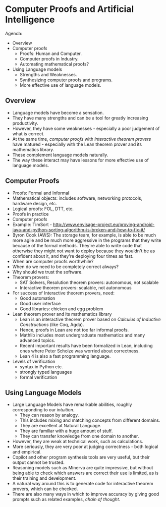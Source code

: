 # Computer Proofs and Artificial Intelligence

Agenda:

* Overview
* Computer proofs
    - Proofs: Human and Computer.
    - Computer proofs in Industry.
    - Automating mathematical proofs?
* Using Language models
    - Strengths and Weaknesses.
    - Synthesizing computer proofs and programs.
    - More effective use of language models.

## Overview

* Language models have become a sensation.
* They have many strengths and can be a tool for greatly increasing productivity.
* However, they have some weaknesses - especially a poor judgement of what is correct.
* At the same time, *computer proofs* with *interactive theorem provers* have matured - especially with the Lean theorem prover and its mathematics library.
* These complement language models naturally.
* The way these interact may have lessons for more effective use of language models.

## Computer Proofs

* Proofs: Formal and Informal
* Mathematical objects: includes software, networking protocols, hardware design, etc.
* Logical proofs: FOL, DTT, etc.
* Proofs in practice
* Computer proofs
* Example: TimSort - http://www.envisage-project.eu/proving-android-java-and-python-sorting-algorithm-is-broken-and-how-to-fix-it/
* Byron Cook (AWS): The storage team, for example, is able to be much more agile and be much more aggressive in the programs that they write because of the formal methods. They're able to write code that otherwise they might not want to deploy because they wouldn't be as confident about it, and they're deploying four times as fast.
* When are computer proofs worthwhile?
* When do we need to be completely correct always?
* Why should we trust the software.
* Theorem provers:
    - SAT Solvers, Resolution theorem provers: autonomous, not scalable
    - Interactive theorem provers: scalable, not autonomous
* For success of Interactive theorem provers, need:
    - Good automation
    - Good user interface
    - Good libraries: chicken and egg problem
* Lean theorem prover and its mathematics library
    - Lean is an interactive theorem prover based on *Calculus of Inductive Constructions* (like Coq, Agda).
    - Hence, proofs in Lean are not too far informal proofs.
    - Mathlib includes most undergraduate mathematics and many advanced topics.
    - Recent important results have been formalized in Lean, including ones where Peter Scholze was worried about correctness.
    - Lean 4 is also a fast programming language.
* Levels of verification
    - syntax in Python etc.
    - strongly typed languages
    - formal verification

## Using Language Models

* Large Language Models have remarkable abilities, roughly corresponding to our *intuition*.
    - They can reason by analogy.
    - This includes mixing and matching concepts from different domains.
    - They are excellent at Natural Language.
    - They are familiar with a huge amount of stuff.
    - They can transfer knowledge from one domain to another.
* However, they are weak at technical work, such as calculations.
* More seriously, they are very poor at judging correctness - both logical and empirical.
* Copilot and other program synthesis tools are very useful, but their output cannot be trusted.
* Reasoning models such as Minerva are quite impressive, but without being able to check which answers are correct their use is limited, as is their training and development.
* A natural way around this is to generate code for interactive theorem provers, which can be checked.
* There are also many ways in which to improve accuracy by giving good prompts such as related examples, *chain of thought*.